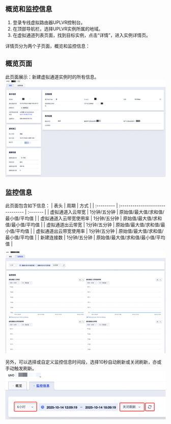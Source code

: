## 概览和监控信息

1. 登录专线虚拟路由器UPLVR控制台。
2. 在顶部导航栏，选择UPLVR实例所属的地域。
3. 在虚拟通道列表页面，找到目标实例，点击“详情”，进入实例详情页。 

详情页分为两个子页面，概览和监控信息：

## 概览页面
此页面展示：新建虚拟通道实例时的所有信息。
![](/images/虚拟通道概览大图.png)

## 监控信息
此页面包含如下信息：
| 表头      | 周期                      | 方式 |
| :--------- | :------------------------------- | :------- |
| 虚拟通道入云带宽       | 1分钟/五分钟  | 原始值/最大值/求和值/最小值/平均值  |
| 虚拟通道入云带宽使用率       | 1分钟/五分钟  | 原始值/最大值/求和值/最小值/平均值  |
| 虚拟通道出云带宽      | 1分钟/五分钟  | 原始值/最大值/求和值/最小值/平均值  |
| 虚拟通道出云带宽使用率        | 1分钟/五分钟  | 原始值/最大值/求和值/最小值/平均值  |
| 新建连接数       | 1分钟/五分钟  | 原始值/最大值/求和值/最小值/平均值  |

![](/images/虚拟通道监控信息大图.png)

另外，可以选择或自定义监控信息时间段，选择10秒自动刷新或关闭刷新，亦或手动触发刷新。
![](/images/虚拟通道监控信息调整.png)

